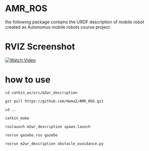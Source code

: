 # AMR_ROS
the following package contains the URDF description of mobile robot created as Autonomus mobile robots course project.

# RVIZ Screenshot
[![Watch Video](https://i.imgur.com/zctsYZF.png)](https://www.youtube.com/watch?v=ThAjbMSuvAo)

# how to use 
`cd catkin_ws/src/m2wr_description`

`git pull https://github.com/HemaZ/AMR_ROS.git`

`cd ..`

`catkin_make`

`roslaunch m2wr_description spawn.launch`

`rosrun gazebo_ros gazebo`

`rosrun m2wr_description obstacle_avoidance.py`


